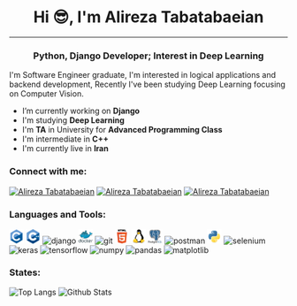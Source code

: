 <h1 align="center">Hi 😎, I'm Alireza Tabatabaeian</h1>
<hr>
<h3 align="center">Python, Django Developer; Interest in Deep Learning</h3>
<p>I'm Software Engineer graduate, I'm interested in logical applications and backend development,
Recently I've been studying Deep Learning focusing on Computer Vision.</p>


- I’m currently working on **Django**
- I'm studying **Deep Learning**
- I'm **TA** in University for **Advanced Programming Class**
- I'm intermediate in **C++**
- I'm currently live in **Iran**

<h3 align=left>Connect with me:</h3>
<p align="left">
<a href="https://www.linkedin.com/in/alireza-tabatabaeian-2b5235132/" target="blank"><img align="center" src="https://raw.githubusercontent.com/rahuldkjain/github-profile-readme-generator/master/src/images/icons/Social/linked-in-alt.svg" alt="Alireza Tabatabaeian" height="25" width="35" /></a>
<a href="https://instagram.com/artasoft_110" target="blank"><img align="center" src="https://raw.githubusercontent.com/rahuldkjain/github-profile-readme-generator/master/src/images/icons/Social/instagram.svg" alt="Alireza Tabatabaeian" height="25" width="35" /></a>
<a href="https://www.telegram.me/artasoft_110" target="blank"><img align="center" src="https://seeklogo.com/images/T/telegram-logo-AD3D08A014-seeklogo.com.png" alt="Alireza Tabatabaeian" height="25" width="25" /></a>
</p>

<h3 align="left">Languages and Tools:</h3>
<p align="left">

<img src="https://raw.githubusercontent.com/devicons/devicon/master/icons/c/c-original.svg" title="C Programming Language" alt="c" width="26" height="26"/>
<img src="https://raw.githubusercontent.com/devicons/devicon/master/icons/cplusplus/cplusplus-original.svg" title="C++ Programming Language" alt="cplusplus" width="26" height="26"/>
<img src="https://user-images.githubusercontent.com/29748439/177030588-a1916efd-384b-439a-9b30-24dd24dd48b6.png" title="Django" alt="django" width="40" height="26"/> 
<img src="https://raw.githubusercontent.com/devicons/devicon/master/icons/docker/docker-original-wordmark.svg" title="Docker" alt="docker" width="26" height="26"/>
<img src="https://www.vectorlogo.zone/logos/git-scm/git-scm-icon.svg" title="Git" alt="git" width="26" height="26"/>
<img src="https://raw.githubusercontent.com/devicons/devicon/master/icons/html5/html5-original-wordmark.svg" title="HTML5" alt="html5" width="26" height="26"/>
<img src="https://raw.githubusercontent.com/devicons/devicon/master/icons/linux/linux-original.svg" title="Linux" alt="linux" width="26" height="26"/>
<img src="https://raw.githubusercontent.com/devicons/devicon/master/icons/postgresql/postgresql-original-wordmark.svg" title="PostgreSQL" alt="postgresql" width="26" height="26"/>
<img src="https://www.vectorlogo.zone/logos/getpostman/getpostman-icon.svg" title="Postman" alt="postman" width="26" height="26"/>
<img src="https://raw.githubusercontent.com/devicons/devicon/master/icons/python/python-original.svg" title="Python" alt="python" width="26" height="26"/>
<img src="https://raw.githubusercontent.com/detain/svg-logos/780f25886640cef088af994181646db2f6b1a3f8/svg/selenium-logo.svg" title="Selenium" alt="selenium" width="26" height="26"/>
<img src="https://seeklogo.com/images/K/keras-logo-6B06C2FC2D-seeklogo.com.png" title="Keras" alt="keras" width="26" height="26"/>
<img src="https://seeklogo.com/images/T/tensorflow-logo-02FCED4F98-seeklogo.com.png" title="TensorFlow" alt="tensorflow" width="26" height="26"/>
<img src="https://seeklogo.com/images/N/numpy-logo-479C24EC79-seeklogo.com.png" title="NumPy" alt="numpy" width="26" height="26"/>
<img src="https://seeklogo.com/images/P/pandas-logo-56829C6445-seeklogo.com.png" title="Pandas" alt="pandas" width="26" height="26"/>
  <img src="https://seeklogo.com/images/M/matplotlib-logo-AEB3DC9BB4-seeklogo.com.png" title="matplotlib" alt="matplotlib" width="26" height="26"/>
</p>

<h3 align="left">States:</h3>

![Top Langs](https://github-readme-stats.vercel.app/api/top-langs/?username=ArtA110)
![Github Stats](https://github-readme-stats.vercel.app/api?username=ArtA110&show_icons=true&line_height=40&include_all_commits=true&count_private=true)
